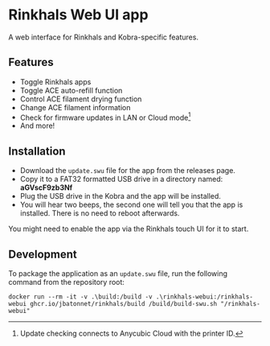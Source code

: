 # Rinkhals Web UI app

A web interface for Rinkhals and Kobra-specific features.

## Features

- Toggle Rinkhals apps
- Toggle ACE auto-refill function
- Control ACE filament drying function
- Change ACE filament information
- Check for firmware updates in LAN or Cloud mode[^1]
- And more!

[^1]: Update checking connects to Anycubic Cloud with the printer ID.

## Installation

- Download the `update.swu` file for the app from the releases page.
- Copy it to a FAT32 formatted USB drive in a directory named: **aGVscF9zb3Nf**
- Plug the USB drive in the Kobra and the app will be installed.
- You will hear two beeps, the second one will tell you that the app is installed. There is no need to reboot afterwards.

You might need to enable the app via the Rinkhals touch UI for it to start.

## Development

To package the application as an `update.swu` file, run the following command from the repository root:

```
docker run --rm -it -v .\build:/build -v .\rinkhals-webui:/rinkhals-webui ghcr.io/jbatonnet/rinkhals/build /build/build-swu.sh "/rinkhals-webui"
```
